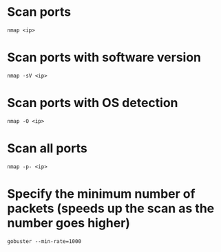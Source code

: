 # Scan ports

```
nmap <ip>
```

# Scan ports with software version

```
nmap -sV <ip>
```

# Scan ports with OS detection

```
nmap -O <ip>
```

# Scan all ports

```
nmap -p- <ip>
```

# Specify the minimum number of packets (speeds up the scan as the number goes higher)

```
gobuster --min-rate=1000
```
